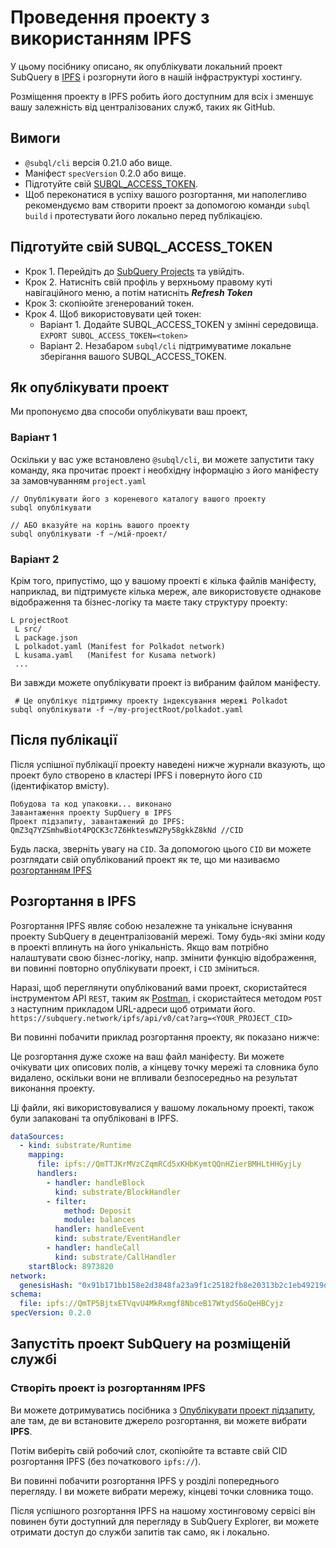 # Проведення проекту з використанням IPFS

У цьому посібнику описано, як опублікувати локальний проект SubQuery в [IPFS](https://ipfs.io/) і розгорнути його в нашій інфраструктурі хостингу.

Розміщення проекту в IPFS робить його доступним для всіх і зменшує вашу залежність від централізованих служб, таких як GitHub.

## Вимоги

- `@subql/cli` версія 0.21.0 або вище.
- Маніфест `specVersion` 0.2.0 або вище.
- Підготуйте свій [SUBQL_ACCESS_TOKEN](#prepare-your-subql-access-token).
- Щоб переконатися в успіху вашого розгортання, ми наполегливо рекомендуємо вам створити проект за допомогою команди `subql build` і протестувати його локально перед публікацією.

## Підготуйте свій SUBQL_ACCESS_TOKEN

- Крок 1. Перейдіть до [SubQuery Projects](https://project.subquery.network/) та увійдіть.
- Крок 2. Натисніть свій профіль у верхньому правому куті навігаційного меню, а потім натисніть **_Refresh Token_**
- Крок 3: скопіюйте згенерований токен.
- Крок 4. Щоб використовувати цей токен:
  - Варіант 1. Додайте SUBQL_ACCESS_TOKEN у змінні середовища. `EXPORT SUBQL_ACCESS_TOKEN=<token>`
  - Варіант 2. Незабаром `subql/cli` підтримуватиме локальне зберігання вашого SUBQL_ACCESS_TOKEN.

## Як опублікувати проект

Ми пропонуємо два способи опублікувати ваш проект,

### Варіант 1

Оскільки у вас уже встановлено `@subql/cli`, ви можете запустити таку команду, яка прочитає проект і необхідну інформацію з його маніфесту за замовчуванням `project.yaml`

```
// Опублікувати його з кореневого каталогу вашого проекту
subql опублікувати

// АБО вказуйте на корінь вашого проекту
subql опублікувати -f ~/мій-проект/
```

### Варіант 2

Крім того, припустімо, що у вашому проекті є кілька файлів маніфесту, наприклад, ви підтримуєте кілька мереж, але використовуєте однакове відображення та бізнес-логіку та маєте таку структуру проекту:

```
L projectRoot
 L src/
 L package.json
 L polkadot.yaml (Manifest for Polkadot network)
 L kusama.yaml   (Manifest for Kusama network)
 ...
```

Ви завжди можете опублікувати проект із вибраним файлом маніфесту.

```
 # Це опублікує підтримку проекту індексування мережі Polkadot
subql опублікувати -f ~/my-projectRoot/polkadot.yaml
```

## Після публікації

Після успішної публікації проекту наведені нижче журнали вказують, що проект було створено в кластері IPFS і повернуто його `CID` (ідентифікатор вмісту).

```
Побудова та код упаковки... виконано
Завантаження проекту SupQuery в IPFS
Проект підзапиту, завантажений до IPFS: QmZ3q7YZSmhwBiot4PQCK3c7Z6HkteswN2Py58gkkZ8kNd //CID
```

Будь ласка, зверніть увагу на `CID`. За допомогою цього `CID` ви можете розглядати свій опублікований проект як те, що ми називаємо [розгортанням IPFS](#ipfs-deployment)

## Розгортання в IPFS

Розгортання IPFS являє собою незалежне та унікальне існування проекту SubQuery в децентралізованій мережі. Тому будь-які зміни коду в проекті вплинуть на його унікальність. Якщо вам потрібно налаштувати свою бізнес-логіку, напр. змінити функцію відображення, ви повинні повторно опублікувати проект, і `CID` зміниться.

Наразі, щоб переглянути опублікований вами проект, скористайтеся інструментом API `REST`, таким як [Postman](https://web.postman.co/), і скористайтеся методом `POST` з наступним прикладом URL-адреси щоб отримати його. `https://subquery.network/ipfs/api/v0/cat?arg=<YOUR_PROJECT_CID>`

Ви повинні побачити приклад розгортання проекту, як показано нижче:

Це розгортання дуже схоже на ваш файл маніфесту. Ви можете очікувати цих описових полів, а кінцеву точку мережі та словника було видалено, оскільки вони не впливали безпосередньо на результат виконання проекту.

Ці файли, які використовувалися у вашому локальному проекті, також були запаковані та опубліковані в IPFS.

```yaml
dataSources:
  - kind: substrate/Runtime
    mapping:
      file: ipfs://QmTTJKrMVzCZqmRCd5xKHbKymtQQnHZierBMHLtHHGyjLy
      handlers:
        - handler: handleBlock
          kind: substrate/BlockHandler
        - filter:
            method: Deposit
            module: balances
          handler: handleEvent
          kind: substrate/EventHandler
        - handler: handleCall
          kind: substrate/CallHandler
    startBlock: 8973820
network:
  genesisHash: "0x91b171bb158e2d3848fa23a9f1c25182fb8e20313b2c1eb49219da7a70ce90c3"
schema:
  file: ipfs://QmTP5BjtxETVqvU4MkRxmgf8NbceB17WtydS6oQeHBCyjz
specVersion: 0.2.0
```

## Запустіть проект SubQuery на розміщеній службі

### Створіть проект із розгортанням IPFS

Ви можете дотримуватись посібника з [Опублікувати проект підзапиту](publish.md), але там, де ви встановите джерело розгортання, ви можете вибрати **IPFS**.

Потім виберіть свій робочий слот, скопіюйте та вставте свій CID розгортання IPFS (без початкового `ipfs://`).

Ви повинні побачити розгортання IPFS у розділі попереднього перегляду. І ви можете вибрати мережу, кінцеві точки словника тощо.

Після успішного розгортання IPFS на нашому хостинговому сервiсi він повинен бути доступний для перегляду в SubQuery Explorer, ви можете отримати доступ до служби запитів так само, як і локально.
